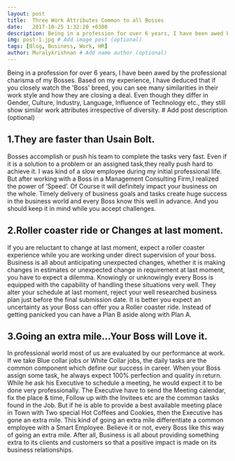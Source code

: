 ```yaml
---
layout: post
title:  Three Work Attributes Common to all Bosses
date:   2017-10-25 1:32:20 +0300
description: Being in a profession for over 6 years, I have been awed by the professional charisma of my Bosses. Based on my experience, I have deduced that if you closely watch the 'Boss' breed, you can see many similarities in their work style and how they are closing a deal. Even though they differ in Gender, Culture, Industry, Language, Influence of Technology etc., they still show similar work attributes irrespective of diversity. # Add post description (optional)
img: post-1.jpg # Add image post (optional)
tags: [Blog, Business, Work, HR]
author: Muralykrishnan # Add name author (optional)
---
```


Being in a profession for over 6 years, I have been awed by the professional charisma of my Bosses. Based on my experience, I have deduced that if you closely watch the 'Boss' breed, you can see many similarities in their work style and how they are closing a deal. Even though they differ in Gender, Culture, Industry, Language, Influence of Technology etc., they still show similar work attributes irrespective of diversity. # Add post description (optional)

## 1.They are faster than Usain Bolt.

Bosses accomplish or push his team to complete the tasks very fast. Even if it is a solution to a problem or an assigned task,they really push hard to achieve it. I was kind of a slow employee during my initial professional life. But after working with a Boss in a Management Consulting Firm,I realized the power of ‘Speed’. Of Course it will definitely impact your business on the whole. Timely delivery of business goals and tasks create huge success in the business world and every Boss know this well in advance. And you should keep it in mind while you accept challenges.

## 2.Roller coaster ride or Changes at last moment.

If you are reluctant to change at last moment, expect a roller coaster experience while you are working under direct supervision of your boss. Business is all about anticipating unexpected changes, whether it is making changes in estimates or unexpected change in requirement at last moment, you have to expect a dilemma. Knowingly or unknowingly every Boss is equipped with the capability of handling these situations very well. They alter your schedule at last moment, reject your well researched business plan just before the final submission date. It is better you expect an uncertainty as your Boss can offer you a Roller coaster ride. Instead of getting panicked you can have a Plan B aside along with Plan A.

## 3.Going an extra mile...Your Boss will Love it.

In professional world most of us are evaluated by our performance at work. If we take Blue collar jobs or White Collar jobs, the daily tasks are the common component which define our success in career. When your Boss assign some task, he always expect 100% perfection and quality in return. While he ask his Executive to schedule a meeting, he would expect it to be done very professionally. The Executive have to send the Meeting calendar, fix the place & time, Follow up with the Invitees etc are the common tasks found in the Job. But if he is able to provide a best available meeting place in Town with Two special Hot Coffees and Cookies, then the Executive has gone an extra mile. This kind of going an extra mile differentiate a common employee with a Smart Employee. Believe it or not, every Boss like this way of going an extra mile. After all, Business is all about providing something extra to its clients and customers so that a positive impact is made on its business relationships.
